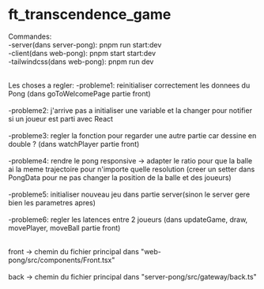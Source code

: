 # ft_transcendence_game

Commandes: <br>
-server(dans server-pong): pnpm run start:dev<br>
-client(dans web-pong): pnpm start start:dev<br>
-tailwindcss(dans web-pong): pnpm run dev<br><br>

Les choses a regler:
-probleme1: reinitialiser correctement les donnees du Pong (dans goToWelcomePage partie front)<br><br>
-probleme2: j'arrive pas a initialiser une variable et la changer pour notifier si un joueur est parti avec React<br><br>
-probleme3: regler la fonction pour regarder une autre partie car dessine en double ? (dans watchPlayer partie front)<br><br>
-probleme4: rendre le pong responsive -> adapter le ratio pour que la balle ai la meme trajectoire pour n'importe quelle resolution (creer un setter dans PongData pour ne pas changer la position de la balle et des joueurs)<br><br>
-probleme5: initialiser nouveau jeu dans partie server(sinon le server gere bien les parametres apres)<br><br>
-probleme6: regler les latences entre 2 joueurs (dans updateGame, draw, movePlayer, moveBall partie front)<br><br>

front -> chemin du fichier principal dans "web-pong/src/components/Front.tsx"<br><br>
back -> chemin du fichier principal dans "server-pong/src/gateway/back.ts"<br><br>
